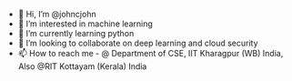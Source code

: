 - 👋 Hi, I’m @johncjohn
- 👀 I’m interested in machine learning
- 🌱 I’m currently learning python
- 💞️ I’m looking to collaborate on deep learning and cloud security
- 📫 How to reach me - @ Department of CSE, IIT Kharagpur (WB) India,  
											 Also @RIT Kottayam (Kerala) India

<!---
johncjohn/johncjohn is a ✨ special ✨ repository because its `README.md` (this file) appears on your GitHub profile.
You can click the Preview link to take a look at your changes.
--->
